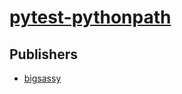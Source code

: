 # [pytest-pythonpath](https://pypi.org/project/pytest-pythonpath)



## Publishers
- [bigsassy](https://pypi.org/user/bigsassy)

